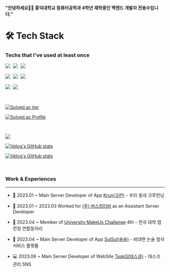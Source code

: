 
#### "안녕하세요🙋‍♂️ 홍익대학교 컴퓨터공학과 4학년 재학중인 백엔드 개발자 전용수입니다."


<h1>🛠️ Tech Stack</h1>

<h3>Techs that I've used at least once</h3>


<p align="left">
  <img src="https://img.shields.io/badge/Spring-6DB33F?style=flat-square&logo=Spring&logoColor=white"/></a>&nbsp
  <img src="https://img.shields.io/badge/SpringBoot-6DB33F?style=flat-square&logo=SpringBoot&logoColor=white"/></a>&nbsp  
  <img src="https://img.shields.io/badge/JPA-6DB33F?style=flat-square&logo=Jpa&logoColor=white"/></a>&nbsp 
</p>

<p align="left">
  <img src="https://img.shields.io/badge/AWS-232F3E?style=flat-square&logo=Amazon AWS&logoColor=white"/></a>&nbsp 
  <img src="https://img.shields.io/badge/Github Actions-2088FF?style=flat-square&logo=Github Actions&logoColor=white"/></a>&nbsp 
  <img src="https://img.shields.io/badge/Docker-2496ED?style=flat-square&logo=Docker&logoColor=white"/></a>&nbsp
</p>

<p align="left"> 
  <img src="https://img.shields.io/badge/Mysql-E6B91E?style=flat-square&logo=MySql&logoColor=white"/></a>&nbsp 
  <img src="https://img.shields.io/badge/Postgresql-4169E1?style=flat-square&logo=Postgresql&logoColor=white"/></a>&nbsp 
</p>

<br>


[![Solved.ac tier](http://mazassumnida.wtf/api/mini/generate_badge?boj=soo6427)](https://solved.ac/soo6427/)
  
[![Solved.ac Profile](http://mazassumnida.wtf/api/v2/generate_badge?boj=soo6427)](https://solved.ac/soo6427/)

<br>

<a href="https://velog.io/@sheisalice606"><img src="https://img.shields.io/badge/Velog-11B48A?style=flat-square&logo=Vimeo&logoColor=white&link=https://velog.io/@sheisalice606"/></a>

 [![Velog's GitHub stats](https://velog-readme-stats.vercel.app/api?name=sheisalice606&tag=기술면접)](https://velog.io/@sheisalice606)
 
 [![Velog's GitHub stats](https://velog-readme-stats.vercel.app/api?name=sheisalice606&tag=취준)](https://velog.io/@sheisalice606)

</br>

### Work & Experiences 

----

- 🏫 2023.01 ~  Main Server Developer of App [Krun(크런)](https://github.com/RunningCrew-Project/RunningCrew-Backend/tree/develop) - 우리 동네 크루런닝
  
- 🏢 2023.01 ~ 2023.03 Worked for [(주) 버스킹티비](https://www.buskingtv.com/) as an Assistant Server Developer

- 📝 2023.04 ~ Member of [University MakeUs Challange](https://www.makeus.in/umc) 4th - 전국 대학 앱 런칭 연합동아리

- 🔭 2023.04 ~ Main Server Developer of App [SulSul(술술)](https://github.com/SULSUL-APP) - 비대면 논술 첨삭 서비스 플랫폼

- 💻 2023.06 ~ Main Server Developer of WebSite [TaskQ(태스큐)](https://github.com/TasQueue) - 태스크 관리 SNS
